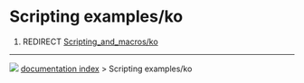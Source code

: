 # Scripting examples/ko
1.  REDIRECT [Scripting_and_macros/ko](Scripting_and_macros/ko.md)



---
![](images/Button_right.svg) [documentation index](../README.md) > Scripting examples/ko
